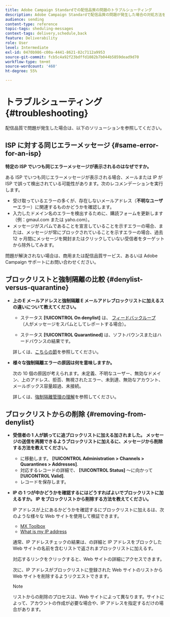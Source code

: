 ```yaml
---
title: Adobe Campaign Standardでの配信品質の問題のトラブルシューティング
description: Adobe Campaign Standardで配信品質の問題が発生した場合の対処方法を説明します。
audience: sending
content-type: reference
topic-tags: sheduling-messages
context-tags: delivery,schedule,back
feature: Deliverability
role: User
level: Intermediate
exl-id: 0470b986-c00a-4441-8621-82c7112a9953
source-git-commit: fcb5c4a92f23bdffd1082b7b044b5859dead9d70
workflow-type: tm+mt
source-wordcount: '460'
ht-degree: 55%

---
```


# トラブルシューティング{#troubleshooting}

配信品質で問題が発生した場合は、以下のソリューションを参照してください。

## ISP に対する同じエラーメッセージ {#same-error-for-an-isp}

**特定の ISP でいつも同じエラーメッセージが表示されるのはなぜですか。**

ある ISP でいつも同じエラーメッセージが表示される場合、メールまたは IP が ISP で誤って検出されている可能性があります。次のレコメンデーションを実行します。
* 受け取っているエラーの多くが、存在しないメールアドレス（**不明なユーザー**&#x200B;エラー）に関連するものかどうかを確認します。
* 入力したドメイン名のエラーを検出するために、購読フォームを更新します（例：gmaul.com または yaho.com）。
* メッセージがスパムであることを宣言していることを示すエラーの場合、または、メッセージが常にブロックされていることを示すエラーの場合、過去 12 ヶ月間にメッセージを開封またはクリックしていない受信者をターゲットから除外してみます。

問題が解決されない場合は、商用または配信品質サービス、あるいは Adobe Campaign サポートにお問い合わせください。

## ブロックリストと強制隔離の比較 {#denylist-versus-quarantine}

* **上の E メールアドレスと強制隔離 E メールアドレブロックリストに加えるスの違いについて教えてください。**

   * ステータス **[!UICONTROL On denylist]** は、 [フィードバックループ](https://experienceleague.adobe.com/docs/deliverability-learn/deliverability-best-practice-guide/transition-process/infrastructure.html?lang=ja#feedback-loops) （人がメッセージをスパムとしてレポートする場合）。

   * ステータス **[!UICONTROL Quarantined]** は、ソフトバウンスまたはハードバウンスの結果です。

  詳しくは、[こちらの節](../../sending/using/understanding-quarantine-management.md#quarantine-vs-denylist)を参照してください。

* **様々な強制隔離エラーの原因は何を意味しますか。**

  次の 10 個の原因が考えられます。未定義、不明なユーザー、無効なドメイン、上のアドレス、拒否、無視されたエラー、未到達、無効なアカウント、メールボックス容量超過、未接続。

  詳しくは、[強制隔離管理の理解](../../sending/using/understanding-quarantine-management.md)を参照してください。

## ブロックリストからの削除 {#removing-from-denylist}

* **受信者の 1 人が誤ってに追ブロックリストに加える加されました。 メッセージの送信を再開できるようブロックリストに加えるに、メッセージから削除する方法を教えてください。**

   * に移動します。 **[!UICONTROL Administration > Channels > Quarantines > Addresses]**.
   * 対応するレコードの詳細で、 **[!UICONTROL Status]** ～に向かって **[!UICONTROL Valid]**.
   * レコードを保存します。

* **IP の 1 つが中かどうかを確認するにはどうすればよいでブロックリストに加えるすか。 IP をブロックリストから削除する方法を教えてください。**

  IP アドレスが上にあるかどうかを確認するにブロックリストに加えるは、次のような様々な Web サイトを使用して検証できます。
   * [MX Toolbox](https://mxtoolbox.com/)
   * [What is my IP address](https://whatismyipaddress.com)

  通常、IP アドレスチェックの結果は、の詳細と IP アドレスをブロックした Web サイトの名前を含むリストで返されまブロックリストに加えるす。

  対応するリンクをクリックすると、Web サイトの詳細にアクセスできます。

  次に、IP アドレスがブロックリストに登録された Web サイトのリストから Web サイトを削除するようリクエストできます。

  >[!NOTE]
  >
  >リストからの削除のプロセスは、Web サイトによって異なります。サイトによって、アカウントの作成が必要な場合や、IP アドレスを指定するだけの場合があります。
